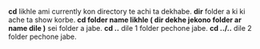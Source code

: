 **cd** likhle ami currently kon directory te achi ta dekhabe.
**dir**  folder a ki ki ache ta show korbe.
**cd folder name likhle ( dir dekhe jekono folder ar name dile )** sei folder a jabe.
**cd ..** dile 1 folder pechone jabe.
**cd ../..** dile 2 folder pechone jabe. 
